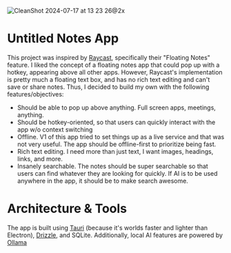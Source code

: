 ![CleanShot 2024-07-17 at 13 23 26@2x](https://github.com/user-attachments/assets/d99a0a6d-2bb7-47b0-b045-0f70fd90309a)

# Untitled Notes App

This project was inspired by [Raycast](https://www.raycast.com/), specifically their "Floating Notes" feature. I liked the concept of a floating notes app that could pop up with a hotkey, appearing above all other apps. However, Raycast's implementation is pretty much a floating text box, and has no rich text editing and can't save or share notes. Thus, I decided to build my own with the following features/objectives:

- Should be able to pop up above anything. Full screen apps, meetings, anything.
- Should be hotkey-oriented, so that users can quickly interact with the app w/o context switching
- Offline. V1 of this app tried to set things up as a live service and that was not very useful. The app should be offline-first to prioritize being fast.
- Rich text editing. I need more than just text, I want images, headings, links, and more.
- Insanely searchable. The notes should be super searchable so that users can find whatever they are looking for quickly. If AI is to be used anywhere in the app, it should be to make search awesome.


# Architecture & Tools
The app is built using [Tauri](https://tauri.app/) (because it's worlds faster and lighter than Electron), [Drizzle](https://orm.drizzle.team/), and SQLite. Additionally, local AI features are powered by [Ollama](https://ollama.com/)


